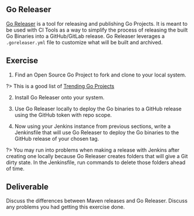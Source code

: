 ## Go Releaser

[Go Releaser](https://goreleaser.com/install/) is a tool for releasing and publishing Go Projects. It is meant to be used with CI Tools as a way to simplify the process of releasing the built Go Binaries into a GitHub/GitLab release. Go Releaser leverages a `.goreleaser.yml` file to customize what will be built and archived. 

## Exercise
1. Find an Open Source Go Project to fork and clone to your local system. 

?> This is a good list of [Trending Go Projects](https://github.com/trending/go)

2. Install Go Releaser onto your system.

3. Use Go Releaser locally to deploy the Go binaries to a GitHub release using the GitHub token with repo scope.

4. Now using your Jenkins instance from previous sections, write a Jenkinsfile that will use Go Releaser to deploy the Go binaries to the GitHub release of your chosen tag.

?> You may run into problems when making a release with Jenkins after creating one locally because Go Releaser creates folders that will give a Git dirty state. In the Jenkinsfile, run commands to delete those folders ahead of time.

## Deliverable
Discuss the differences between Maven releases and Go Releaser. Discuss any problems you had getting this exercise done. 

